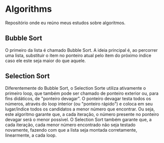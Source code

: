# Algorithms

Repositório onde eu reúno meus estudos sobre algoritmos.



## Bubble Sort

O primeiro da lista é chamado Bubble Sort. A ideia principal é, ao percorrer uma lista, substituir o item no ponteiro atual pelo item do próximo índice caso ele este seja maior do que aquele. 

## Selection Sort

Diferentemente do Bubble Sort, o Selection Sorte utiliza ativamente o primeiro loop, que também pode ser chamado de ponteiro exterior ou, para fins didáticos, de "ponteiro devagar". O ponteiro devagar testa todos os números, através do loop interior (ou "ponteiro rápido") e coloca em seu lugar/índice todos os candidatos a menor número que encontrar. Ou seja, este algoritmo garante que, a cada iteração, o número presente no ponteiro devagar será o menor possível. O Selection Sort também garante que, a cada iteração, cada menor número encontrado não seja testado novamente, fazendo com que a lista seja montada corretamente, linearmente, a cada loop.

